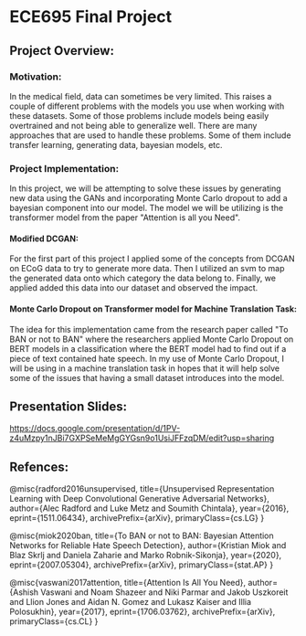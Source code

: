 # ECE695 Final Project

## Project Overview:

### Motivation:

In the medical field, data can sometimes be very limited. This raises a couple of different problems with the models you use when working with these datasets. Some of those problems include models being easily overtrained and not being able to generalize well. There are many approaches that are used to handle these problems. Some of them include transfer learning, generating data, bayesian models, etc. 

### Project Implementation:

In this project, we will be attempting to solve these issues by generating new data using the GANs and incorporating Monte Carlo dropout to add a bayesian component into our model. The model we will be utilizing is the transformer model from the paper "Attention is all you Need".

#### Modified DCGAN:

For the first part of this project I applied some of the concepts from DCGAN on ECoG data to try to generate more data. Then I utilized an svm to map the generated data onto which category the data belong to. Finally, we applied added this data into our dataset and observed the impact.

#### Monte Carlo Dropout on Transformer model for Machine Translation Task:

The idea for this implementation came from the research paper called "To BAN or not to BAN" where the researchers applied Monte Carlo Dropout on BERT models in a classification where the BERT model had to find out if a piece of text contained hate speech. In my use of Monte Carlo Dropout, I will be using in a machine translation task in hopes that it will help solve some of the issues that having a small dataset introduces into the model.

## Presentation Slides:

https://docs.google.com/presentation/d/1PV-z4uMzpy1nJBi7GXPSeMeMgGYGsn9o1UsiJFFzqDM/edit?usp=sharing

## Refences:

@misc{radford2016unsupervised,
      title={Unsupervised Representation Learning with Deep Convolutional Generative Adversarial Networks}, 
      author={Alec Radford and Luke Metz and Soumith Chintala},
      year={2016},
      eprint={1511.06434},
      archivePrefix={arXiv},
      primaryClass={cs.LG}
}

@misc{miok2020ban,
      title={To BAN or not to BAN: Bayesian Attention Networks for Reliable Hate Speech Detection}, 
      author={Kristian Miok and Blaz Skrlj and Daniela Zaharie and Marko Robnik-Sikonja},
      year={2020},
      eprint={2007.05304},
      archivePrefix={arXiv},
      primaryClass={stat.AP}
}

@misc{vaswani2017attention,
      title={Attention Is All You Need}, 
      author={Ashish Vaswani and Noam Shazeer and Niki Parmar and Jakob Uszkoreit and Llion Jones and Aidan N. Gomez and Lukasz Kaiser and Illia Polosukhin},
      year={2017},
      eprint={1706.03762},
      archivePrefix={arXiv},
      primaryClass={cs.CL}
}

